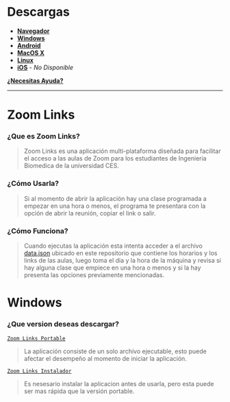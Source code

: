 # Descargas
+ [**Navegador**](https://shernandezz.github.io/)
+ [**Windows**](https://github.com/shernandezz/zoom-links/raw/master/Versions/Windows/ZL%20Windows%20Installer.exe)
+ [**Android**](https://github.com/shernandezz/zoom-links/raw/master/Versions/Android/ZL%20andriod.apk)
+ [**MacOS X**](https://github.com/shernandezz/zoom-links/raw/master/Versions/MacOS/Zoom%20Links.app.zip)
+ [**Linux**](https://github.com/shernandezz/zoom-links/raw/master/Versions/Linux/Zoom%20Links)
+ [**iOS**](/HELP.md#ayuda-para-ios) - _No Disponible_

[**¿Necesitas Ayuda?**](/HELP.md#ayuda)

***

# Zoom Links
### ¿Que es Zoom Links?
> Zoom Links es una aplicación multi-plataforma diseñada para facilitar el acceso a las aulas de Zoom para los estudiantes de Ingenieria Biomedica de la universidad CES.
### ¿Cómo Usarla?
> Si al momento de abrir la aplicación hay una clase programada a empezar en una hora o menos, el programa te presentara con la opción de abrir la reunión, copiar el link o salir.
### ¿Cómo Funciona?
> Cuando ejecutas la aplicación esta intenta acceder a el archivo [data.json](/JSON%20files/data.json) ubicado en este repositorio que contiene los horarios y los links de las aulas, luego toma el dia y la hora de la máquina y revisa si hay alguna clase que empiece en una hora o menos y si la hay presenta las opciones previamente mencionadas.

# Windows
### ¿Que version deseas descargar?
[`Zoom Links Portable`]()
> La aplicación consiste de un solo archivo ejecutable, esto puede afectar el desempeño al momento de iniciar la aplicación.

[`Zoom Links Instalador`]()
> Es nesesario instalar la aplicacion antes de usarla, pero esta puede ser mas rápida que la versión portable.